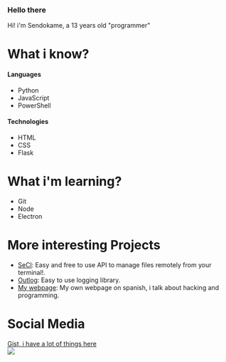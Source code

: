### Hello there

Hi! i'm Sendokame, a 13 years old "programmer"<br>

# What i know?
#### Languages
- Python
- JavaScript
- PowerShell

#### Technologies
- HTML
- CSS
- Flask

# What i'm learning?
- Git
- Node
- Electron

# More interesting Projects
- <a href="https://github.com/zsendokame/SeCl">SeCl</a>: Easy and free to use API to manage files remotely from your terminal!.
- <a href="https://github.com/zsendokame/Outlog">Outlog</a>: Easy to use logging library.
- <a href="https://sendokame.netlify.app">My webpage</a>: My own webpage on spanish, i talk about hacking and programming.

# Social Media
<a href="https://gist.github.com/ZSendokame/">Gist, i have a lot of things here</a><br>
<a href="https://discord.gg/aBsCR6pyZj"><img src="https://img.shields.io/badge/Discord-World%20Hacking-blue"/>
